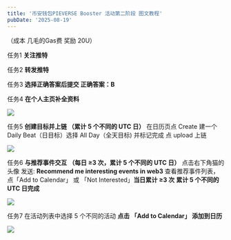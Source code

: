 ```yaml
---
title: '币安钱包PIEVERSE Booster 活动第二阶段 图文教程'
pubDate: '2025-08-19'
---
```


（成本 几毛的Gas费  奖励 20U） 

任务1 **关注推特** 

任务2 **转发推特** 

任务3 **选择正确答案后提交   正确答案：B** 

任务4 **在个人主页补全资料** 

![](https://pic1.imgdb.cn/item/68d133adc5157e1a88277402.jpg)

任务5 **创建目标并上链 （累计 5 个不同的 UTC 日）** 在日历页点 Create 建一个 Daily Beat（日目标）选择 All Day（全天目标)  并标记完成  点 upload 上链  

![](https://pic1.imgdb.cn/item/68d13400c5157e1a882774f0.jpg)

任务6 **与推荐事件交互** **（每日 ≥3 次，累计 5 个不同的 UTC 日）** 点击右下角猫的头像 发送:  **Recommend me interesting events in web3**     查看推荐事件列表，点「Add to Calendar」 或 「Not Interested」**当日累计 ≥3 次** **累计 5 个不同的 UTC 日完成**

![](https://pic1.imgdb.cn/item/68d1344cc5157e1a882775a0.jpg)

任务7 在活动列表中选择 5 个不同的活动 **点击 「Add to Calendar」 添加到日历**

![](https://pic1.imgdb.cn/item/68d13473c5157e1a88277602.jpg)
